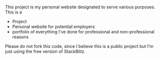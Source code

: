 This project is my personal website designated to serve various purposes. This is a
- Project 
- Personal website for potential employers
- portfolio of everything I've done for professional and non-professional reasons

Please do not fork this code, since I believe this is a public project but I'm just using the free version of StackBlitz.
